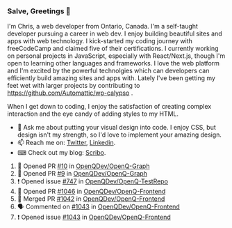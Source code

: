 ### Salve, Greetings 👋

I'm Chris, a web developer from Ontario, Canada. I'm a self-taught developer pursuing a career in web dev. I enjoy building beautiful sites and apps with web technology.
I kick-started my coding journey with freeCodeCamp and claimed five of their certifications.  I currently working on personal projects in JavaScript, especially with React/Next.js, though I'm open to learning other languages and frameworks. I love the web platform and I'm excited by the powerful technolgies which can developers can efficiently build amazing sites and apps with. Lately I've been getting my feet wet with larger projects by contributing to https://github.com/Automattic/wp-calypso .

When I get down to coding, I enjoy the satisfaction of creating complex interaction and the eye candy of adding styles to my HTML. 

- 💬 Ask me about putting your visual design into code. I enjoy CSS, but design isn't my strength, so I'd love to implement your amazing design.
- 📫 Reach me on: [Twitter](https://twitter.com/Christo28120856), [Linkedin](https://www.linkedin.com/in/christopher-stevers-07b9a5204/).
- ⌨ Check out my blog: [Scribo](https://christopherstevers.cf).
<!--
**Christopher-Stevers/Christopher-Stevers** is a ✨ _special_ ✨ repository because its `README.md` (this file) appears on your GitHub profile.

Here are some ideas to get you started:

- 🔭 I’m currently working on ...
- 🌱 I’m currently learning ...
- 👯 I’m looking to collaborate on ...
- 🤔 I’m looking for help with ...
- 😄 Pronouns: ...
- ⚡ Fun fact: ...
-->

<!--START_SECTION:activity-->
1. 💪 Opened PR [#10](https://github.com/OpenQDev/OpenQ-Graph/pull/10) in [OpenQDev/OpenQ-Graph](https://github.com/OpenQDev/OpenQ-Graph)
2. 💪 Opened PR [#9](https://github.com/OpenQDev/OpenQ-Graph/pull/9) in [OpenQDev/OpenQ-Graph](https://github.com/OpenQDev/OpenQ-Graph)
3. ❗️ Opened issue [#747](https://github.com/OpenQDev/OpenQ-TestRepo/issues/747) in [OpenQDev/OpenQ-TestRepo](https://github.com/OpenQDev/OpenQ-TestRepo)
4. 💪 Opened PR [#1046](https://github.com/OpenQDev/OpenQ-Frontend/pull/1046) in [OpenQDev/OpenQ-Frontend](https://github.com/OpenQDev/OpenQ-Frontend)
5. 🎉 Merged PR [#1042](https://github.com/OpenQDev/OpenQ-Frontend/pull/1042) in [OpenQDev/OpenQ-Frontend](https://github.com/OpenQDev/OpenQ-Frontend)
6. 🗣 Commented on [#1043](https://github.com/OpenQDev/OpenQ-Frontend/issues/1043) in [OpenQDev/OpenQ-Frontend](https://github.com/OpenQDev/OpenQ-Frontend)
7. ❗️ Opened issue [#1043](https://github.com/OpenQDev/OpenQ-Frontend/issues/1043) in [OpenQDev/OpenQ-Frontend](https://github.com/OpenQDev/OpenQ-Frontend)
<!--END_SECTION:activity-->

